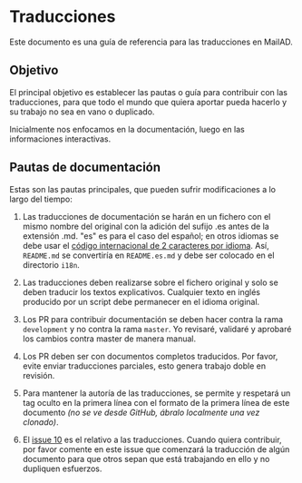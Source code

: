 <!-- Traducido originalmente por: @stdevPavelmc "Pavel Milanes" <pavelmc@gmail.com> -->
# Traducciones

Este documento es una guía de referencia para las traducciones en MailAD.

## Objetivo

El principal objetivo es establecer las pautas o guía para contribuir con las traducciones, para que todo el mundo que quiera aportar pueda hacerlo y su trabajo no sea en vano o duplicado.

Inicialmente nos enfocamos en la documentación, luego en las informaciones interactivas.

## Pautas de documentación

Estas son las pautas principales, que pueden sufrir modificaciones a lo largo del tiempo:

1. Las traducciones de documentación se harán en un fichero con el mismo nombre del original con la adición del sufijo .es antes de la extensión .md. "es" es para el caso del español; en otros idiomas se debe usar el [código internacional de 2 caracteres por idioma](https://es.wikipedia.org/wiki/ISO_639-1). Así, `README.md` se convertiría en `README.es.md` y debe ser colocado en el directorio `i18n`.

2. Las traducciones deben realizarse sobre el fichero original y solo se deben traducir los textos explicativos. Cualquier texto en inglés producido por un script debe permanecer en el idioma original.

3. Los PR para contribuir documentación se deben hacer contra la rama `development` y no contra la rama `master`. Yo revisaré, validaré y aprobaré los cambios contra master de manera manual.

4. Los PR deben ser con documentos completos traducidos. Por favor, evite enviar traducciones parciales, esto genera trabajo doble en revisión.

5. Para mantener la autoría de las traducciones, se permite y respetará un tag oculto en la primera línea con el formato de la primera línea de este documento *(no se ve desde GitHub, ábralo localmente una vez clonado)*.

6. El [issue 10](https://github.com/stdevPavelmc/mailad/issues/10) es el relativo a las traducciones. Cuando quiera contribuir, por favor comente en este issue que comenzará la traducción de algún documento para que otros sepan que está trabajando en ello y no dupliquen esfuerzos.


